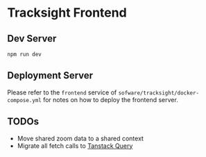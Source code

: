 # Tracksight Frontend

## Dev Server
```
npm run dev
```

## Deployment Server
Please refer to the `frontend` service of `sofware/tracksight/docker-compose.yml` for notes on how to deploy the frontend server.

## TODOs
- Move shared zoom data to a shared context
- Migrate all fetch calls to [Tanstack Query](https://tanstack.com/query/latest)

